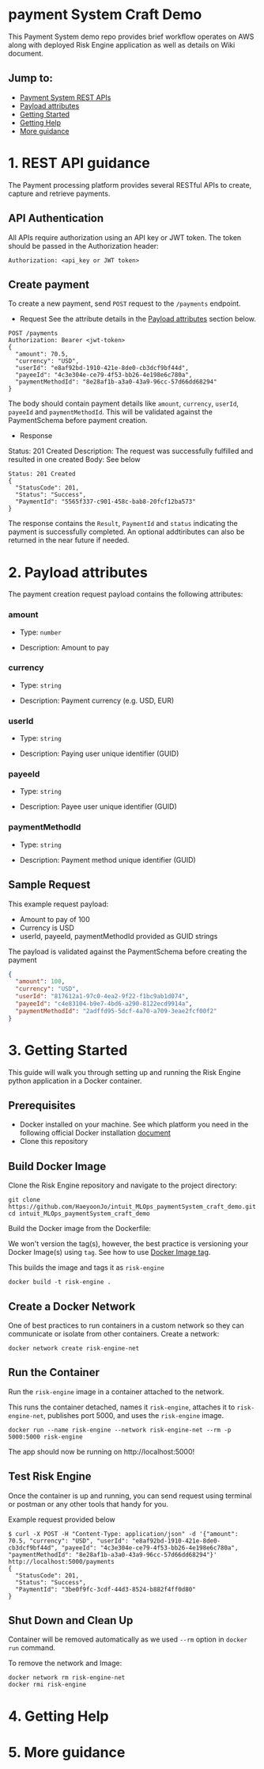 # payment System Craft Demo
This Payment System demo repo provides brief workflow operates on AWS along with deployed Risk Engine application as well as details on Wiki document.

## Jump to:
- [Payment System REST APIs](#1-REST-API-guidance)
- [Payload attributes](#2-Payload-attributes)
- [Getting Started](#3-Getting-Started)
- [Getting Help](#4-Getting-Help)
- [More guidance](#5-More-guidance)

# 1. REST API guidance
The Payment processing platform provides several RESTful APIs to create, capture and retrieve payments.

## API Authentication
All APIs require authorization using an API key or JWT token. The token should be passed in the Authorization header:

```
Authorization: <api_key or JWT token> 
```

## Create payment
To create a new payment, send `POST` request to the `/payments` endpoint.

- Request
See the attribute details in the [Payload attributes](#Payload-attributes) section below.
```
POST /payments
Authorization: Bearer <jwt-token>
{
  "amount": 70.5,
  "currency": "USD",
  "userId": "e8af92bd-1910-421e-8de0-cb3dcf9bf44d",
  "payeeId": "4c3e304e-ce79-4f53-bb26-4e198e6c780a",
  "paymentMethodId": "8e28af1b-a3a0-43a9-96cc-57d66dd68294"
}
```

The body should contain payment details like `amount`, `currency`, `userId`, `payeeId` and `paymentMethodId`. This will be validated against the PaymentSchema before payment creation.

- Response

Status: 201 Created
Description: The request was successfully fulfilled and resulted in one created
Body: See below
```
Status: 201 Created
{
  "StatusCode": 201,
  "Status": "Success",
  "PaymentId": "5565f337-c901-458c-bab8-20fcf12ba573"
}
```

The response contains the `Result`, `PaymentId` and `status` indicating the payment is successfully completed. An optional addtiributes can also be returned in the near future if needed.



# 2. Payload attributes

The payment creation request payload contains the following attributes:

### amount

- Type: `number`

- Description: Amount to pay

### currency 

- Type: `string`

- Description: Payment currency (e.g. USD, EUR)

### userId

- Type: `string` 

- Description: Paying user unique identifier (GUID)

### payeeId

- Type: `string`

- Description: Payee user unique identifier (GUID) 

### paymentMethodId

- Type: `string` 

- Description: Payment method unique identifier (GUID)

## Sample Request
This example request payload:
- Amount to pay of 100
- Currency is USD
- userId, payeeId, paymentMethodId provided as GUID strings

The payload is validated against the PaymentSchema before creating the payment

```json
{
  "amount": 100,
  "currency": "USD",
  "userId": "817612a1-97c0-4ea2-9f22-f1bc9ab1d074",
  "payeeId": "c4e83104-b9e7-4bd6-a290-8122ecd9914a",
  "paymentMethodId": "2adffd95-5dcf-4a70-a709-3eae2fcf00f2"
}
```

# 3. Getting Started
This guide will walk you through setting up and running the Risk Engine python application in a Docker container.

## Prerequisites
- Docker installed on your machine. See which platform you need in the following official Docker installation [document](https://docs.docker.com/engine/install/)
- Clone this repository

## Build Docker Image
Clone the Risk Engine repository and navigate to the project directory:
```
git clone https://github.com/HaeyoonJo/intuit_MLOps_paymentSystem_craft_demo.git
cd intuit_MLOps_paymentSystem_craft_demo
```

Build the Docker image from the Dockerfile:  

We won't version the tag(s), however, the best practice is versioning your Docker Image(s) using `tag`. See how to use [Docker Image tag](https://docs.docker.com/engine/reference/commandline/image_tag/).  

This builds the image and tags it as `risk-engine`
```
docker build -t risk-engine .
```

## Create a Docker Network
One of best practices to run containers in a custom network so they can communicate or isolate from other containers. Create a network:

```
docker network create risk-engine-net
```

## Run the Container
Run the `risk-engine` image in a container attached to the network.  

This runs the container detached, names it `risk-engine`, attaches it to `risk-engine-net`, publishes port 5000, and uses the `risk-engine` image.

```
docker run --name risk-engine --network risk-engine-net --rm -p 5000:5000 risk-engine
```

The app should now be running on http://localhost:5000!

## Test Risk Engine
Once the container is up and running, you can send request using terminal or postman or any other tools that handy for you.

Example request provided below
```
$ curl -X POST -H "Content-Type: application/json" -d '{"amount": 70.5, "currency": "USD", "userId": "e8af92bd-1910-421e-8de0-cb3dcf9bf44d", "payeeId": "4c3e304e-ce79-4f53-bb26-4e198e6c780a", "paymentMethodId": "8e28af1b-a3a0-43a9-96cc-57d66dd68294"}' http://localhost:5000/payments
{
  "StatusCode": 201,
  "Status": "Success",
  "PaymentId": "3be0f9fc-3cdf-44d3-8524-b882f4ff0d80"
}
```

## Shut Down and Clean Up
Container will be removed automatically as we used `--rm` option in `docker run` command.

To remove the network and Image:
```
docker network rm risk-engine-net
docker rmi risk-engine
```

# 4. Getting Help

# 5. More guidance